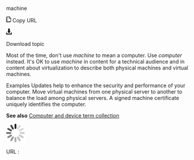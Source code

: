 # 

machine

![Copy URL](media/machine/Copy.png)
Copy URL

![Download](media/machine/Download.png)

Download topic

Most of the time, don't use *machine* to mean a computer. Use *computer* instead. It's OK to use *machine*
in content for a technical audience and in content about virtualization
to describe both physical machines and virtual machines.

Examples
Updates help to enhance the security and performance of your computer. 
Move virtual machines from one physical server to another to balance the load among physical servers. 
A signed machine certificate uniquely identifies the computer.

**See also** [Computer and device term collection](https://worldready.cloudapp.net/Styleguide/Read?id=2700&topicid=26597)

![In progress](media/machine/activity-large.gif)

URL :
